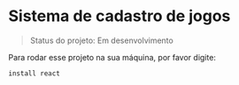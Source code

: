 <h1>Sistema de cadastro de jogos</h1>

> Status do projeto: Em desenvolvimento

Para rodar esse projeto na sua máquina, por favor digite:

```
install react
```
